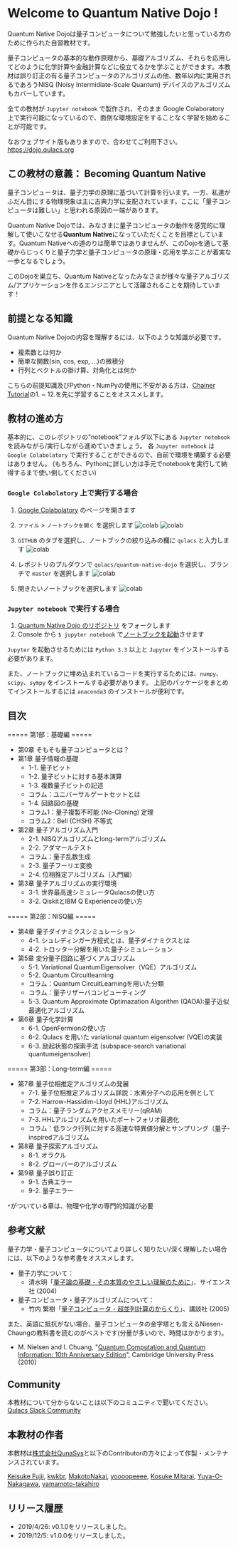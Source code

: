# Welcome to Quantum Native Dojo !

Quantum Native Dojoは量子コンピュータについて勉強したいと思っている方のために作られた自習教材です。

量子コンピュータの基本的な動作原理から、基礎アルゴリズム、それらを応用してどのように化学計算や金融計算などに役立てるかを学ぶことができます。本教材は誤り訂正の有る量子コンピュータのアルゴリズムの他、数年以内に実用されるであろうNISQ (Noisy Intermidiate-Scale Quantum) デバイスのアルゴリズムもカバーしています。

全ての教材が `Jupyter notebook` で製作され、そのまま Google Colaboratory 上で実行可能になっているので、面倒な環境設定をすることなく学習を始めることが可能です。

なおウェブサイト版もありますので、合わせてご利用下さい。  
https://dojo.qulacs.org

## この教材の意義： Becoming Quantum Native
量子コンピュータは、量子力学の原理に基づいて計算を行います。一方、私達がふだん目にする物理現象は主に古典力学に支配されています。ここに「量子コンピュータは難しい」と思われる原因の一端があります。

Quantum Native Dojoでは、みなさまに量子コンピュータの動作を感覚的に理解して使いこなせる**Quantum Native**になっていただくことを目標としています。Quantum Nativeへの道のりは簡単ではありませんが、このDojoを通して基礎からじっくりと量子力学と量子コンピュータの原理・応用を学ぶことが着実な一歩となるでしょう。

このDojoを巣立ち、Quantum Nativeとなったみなさまが様々な量子アルゴリズム/アプリケーションを作るエンジニアとして活躍されることを期待しています！

## 前提となる知識
Quantum Native Dojoの内容を理解するには、以下のような知識が必要です。
- 複素数とは何か
- 簡単な関数(sin, cos, exp, ...)の微積分
- 行列とベクトルの掛け算、対角化とは何か

こちらの前提知識及びPython・NumPyの使用に不安がある方は、[Chainer Tutorial](https://tutorials.chainer.org/ja/tutorial.html)の1. ~ 12.を先に学習することをオススメします。

## 教材の進め方
基本的に、このレポジトリの"notebook"フォルダ以下にある `Jupyter notebook` を読みながら/実行しながら進めていきましょう。
各 `Jupyter notebook` は `Google Colabolatory` で実行することができるので、自前で環境を構築する必要はありません。
(もちろん、Pythonに詳しい方は手元でnotebookを実行して納得するまで使い倒してください)

### `Google Colabolatory`  上で実行する場合
1. [Google Colabolatory](https://colab.research.google.com/notebooks/welcome.ipynb?hl=ja) のページを開きます
2. `ファイル` > `ノートブックを開く` を選択します
![colab](readme-figs/how-to-colab-00.png)
![colab](readme-figs/how-to-colab-01.png)

3. `GITHUB` のタブを選択し、ノートブックの絞り込みの欄に `qulacs` と入力します
![colab](readme-figs/how-to-colab-02.png)

4. レポジトリのプルダウンで `qulacs/quantum-native-dojo` を選択し、ブランチで `master` を選択します
![colab](readme-figs/how-to-colab-03.png)

5. 開きたいノートブックを選択します
![colab](readme-figs/how-to-colab-04.png)

### `Jupyter notebook` で実行する場合
1. [Quantum Native Dojo のリポジトリ](https://github.com/qulacs/quantum-native-dojo) をフォークします
2. Console から `$ jupyter notebook` で[ノートブックを起動](https://jupyter.readthedocs.io/en/latest/running.html#running)させます

`Jupyter` を起動させるためには `Python 3.3` 以上と `Jupyter` をインストールする必要があります。

また、ノートブックに埋め込まれているコードを実行するためには、`numpy`、`scipy`、`sympy` をインストールする必要があります。
上記のパッケージをまとめてインストールするには `anaconda3` のインストールが便利です。


## 目次
===== 第1部：基礎編 =====
- 第0章 そもそも量子コンピュータとは？
- 第1章 量子情報の基礎
  - 1-1. 量子ビット
  - 1-2. 量子ビットに対する基本演算
  - 1-3. 複数量子ビットの記述
  - コラム：ユニバーサルゲートセットとは
  - 1-4. 回路図の基礎
  - コラム1：量子複製不可能 (No-Cloning) 定理
  - コラム2：Bell (CHSH) 不等式
- 第2章 量子アルゴリズム入門
  - 2-1. NISQアルゴリズムとlong-termアルゴリズム
  - 2-2. アダマールテスト
  - コラム：量子乱数生成
  - 2-3. 量子フーリエ変換
  - 2-4. 位相推定アルゴリズム（入門編）
- 第3章 量子アルゴリズムの実行環境
  - 3-1. 世界最高速シミュレータQulacsの使い方
  - 3-2. QiskitとIBM Q Experienceの使い方

===== 第2部：NISQ編 =====

- 第4章 量子ダイナミクスシミュレーション
  - 4-1. シュレディンガー方程式とは、量子ダイナミクスとは
  - 4-2. トロッター分解を用いた量子シミュレーション
- 第5章 変分量子回路に基づくアルゴリズム
  - 5-1. Variational QuantumEigensolver（VQE）アルゴリズム
  - 5-2. Quantum Circuitlearning
  - コラム：Quantum CircuitLearningを用いた分類
  - コラム：量子リザーバコンピューティング
  - 5-3. Quantum Approximate Optimazation Algorithm (QAOA):量子近似最適化アルゴリズム
- 第6章 量子化学計算
  - 6-1. OpenFermionの使い方
  - 6-2. Qulacs を用いた variational quantum eigensolver (VQE)の実装
  - 6-3. 励起状態の探索手法 (subspace-search variational quantumeigensolver)

===== 第3部：Long-term編 =====
- 第7章 量子位相推定アルゴリズムの発展
  - 7-1. 量子位相推定アルゴリズム詳説：水素分子への応用を例として
  - 7-2. Harrow-Hassidim-Lloyd (HHL)アルゴリズム
  - コラム：量子ランダムアクセスメモリー(qRAM)
  - 7-3. HHLアルゴリズムを用いたポートフォリオ最適化
  - コラム：低ランク行列に対する高速な特異値分解とサンプリング（量子-inspiredアルゴリズム
- 第8章 量子探索アルゴリズム
  - 8-1. オラクル
  - 8-2. グローバーのアルゴリズム
- 第9章 量子誤り訂正
  - 9-1. 古典エラー
  - 9-2. 量子エラー
 

`*`がついている章は、物理や化学の専門的知識が必要

## 参考文献
量子力学・量子コンピュータについてより詳しく知りたい/深く理解したい場合には、以下のような参考書をオススメします。
- 量子力学について：
  - 清水明「[量子論の基礎 - その本質のやさしい理解のために](
https://www.amazon.co.jp/dp/4781910629)」、サイエンス社 (2004)
- 量子コンピュータ・量子アルゴリズムについて：
  - 竹内 繁樹「[量子コンピュータ - 超並列計算のからくり](https://www.amazon.co.jp/dp/4062574691)」、講談社 (2005)

また、英語に抵抗がない場合、量子コンピュータの金字塔とも言えるNiesen-Chaungの教科書を読むのがベストです(分量が多いので、時間はかかります)。
- M. Nielsen and I. Chuang,  "[Quantum Computation and Quantum Information: 10th Anniversary Edition](https://www.amazon.co.jp/dp/1107002176)", Cambridge University Press (2010)

## Community
本教材について分からないことは以下のコミュニティで聞いてください。  
[Qulacs Slack Community](https://join.slack.com/t/qulacs/shared_invite/enQtNDY3Njc1NjU5MDE1LTY4MTNlNDQzYjA1ZGUzZGFiNDQ1MzE2Yjg4ZmM4YjUyNGM0NmNmMjA5NmI2YWFlZDk2ODE1OTUzZTE5YjRmZWU)

## 本教材の作者
本教材は[株式会社QunaSys](https://qunasys.com)と以下のContributorの方々によって作製・メンテナンスされています。

[Keisuke Fujii](http://quantphys.org/wp/keisukefujii/),
[kwkbr](https://github.com/kwkbtr),
[MakotoNakai](https://github.com/MakotoNakai),
[yoooopeeee](https://github.com/yoooopeeee),
[Kosuke Mitarai](https://scholar.google.com/citations?user=TfsGcnMAAAAJ),
[Yuya-O-Nakagawa](https://scholar.google.co.jp/citations?user=LyU8LXsAAAAJ),
[yamamoto-takahiro](https://github.com/yamamoto-takahiro)

## リリース履歴
- 2019/4/26: v0.1.0をリリースしました。
- 2019/12/5: v1.0.0をリリースしました。 